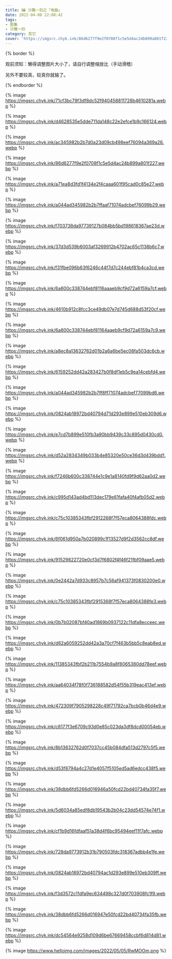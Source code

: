 ```yaml
---
title: 🖼️ 沙雕一刻之「电脑」
date: 2022-04-08 22:08:42
tags: 
- 图集
- 沙雕一刻
category: 其它
cover: 'https://imgsrc.chyk.ink/86d6277f9e2f0708f1c5e5d4ac24b899a801f227.webp'
---
```


{% border %}

观前须知：懒得调整图片大小了，请自行调整缩放比（手动滑稽）

另外不要较真，较真你就输了。

{% endborder %}

{% image https://imgsrc.chyk.ink/71cf3bc79f3df8dc52f940458811728b4610281a.webp %}

{% image https://imgsrc.chyk.ink/d4628535e5dde711da148c22e2efce1b9c166124.webp %}

{% image https://imgsrc.chyk.ink/ac345982b2b7d0a23d09cb498eef76094a369a26.webp %}

{% image https://imgsrc.chyk.ink/86d6277f9e2f0708f1c5e5d4ac24b899a801f227.webp %}

{% image https://imgsrc.chyk.ink/a71ea8d3fd1f4134e2f4caaa601f95cad0c85e27.webp %}

{% image https://imgsrc.chyk.ink/a044ad345982b2b7ffaaf71074adcbef76099b29.webp %}

{% image https://imgsrc.chyk.ink/f703738da97739127b084bb5bd198618367ae23d.webp %}

{% image https://imgsrc.chyk.ink/37d3d539b6003af3269912b4702ac65c1138b6c7.webp %}

{% image https://imgsrc.chyk.ink/f31fbe096b63f6246c44f7d7c244ebf81b4ca3cd.webp %}

{% image https://imgsrc.chyk.ink/6a600c338744ebf8116aaaeb9cf9d72a6159a7cf.webp %}

{% image https://imgsrc.chyk.ink/4610b912c8fcc3ce49db07e7d745d688d53f20cf.webp %}

{% image https://imgsrc.chyk.ink/6a600c338744ebf81164aaeb9cf9d72a6159a7c9.webp %}

{% image https://imgsrc.chyk.ink/a8ec8a13632762d01b2a6a6be5ec08fa503dc6cb.webp %}

{% image https://imgsrc.chyk.ink/6159252dd42a283427b0f8df1eb5c9ea14cebfd4.webp %}

{% image https://imgsrc.chyk.ink/a044ad345982b2b7ff8ff71074adcbef77099bd6.webp %}

{% image https://imgsrc.chyk.ink/0824ab18972bd40794d71d293e899e510eb309d6.webp %}

{% image https://imgsrc.chyk.ink/e7cd7b899e510fb3a90bb9439c33c895d0430cd0.webp %}

{% image https://imgsrc.chyk.ink/d52a2834349b033b4e85320e50ce36d3d439bdd1.webp %}

{% image https://imgsrc.chyk.ink/f7246b600c338744e1c9e1a8140fd9f9d62aa0d2.webp %}

{% image https://imgsrc.chyk.ink/c995d143ad4bd113dec179e61fafa40f4afb05d2.webp %}

{% image https://imgsrc.chyk.ink/c75c10385343fbf2912268f7f57eca8064388fdc.webp %}

{% image https://imgsrc.chyk.ink/6f061d950a7b020899c1f13527d9f2d3562cc8df.webp %}

{% image https://imgsrc.chyk.ink/91529822720e0cf3d7f6802f4f46f21fbf09aae5.webp %}

{% image https://imgsrc.chyk.ink/0e2442a7d933c8957b7c56af941373f0830200e0.webp %}

{% image https://imgsrc.chyk.ink/c75c10385343fbf2915368f7f57eca8064388fe3.webp %}

{% image https://imgsrc.chyk.ink/0b7b02087bf40ad1869b0937122c11dfa8ecceec.webp %}

{% image https://imgsrc.chyk.ink/d62a6059252dd42a3a70cf7f463b5bb5c8eab8ed.webp %}

{% image https://imgsrc.chyk.ink/11385343fbf2b211b7554b9a8f8065380dd78eef.webp %}

{% image https://imgsrc.chyk.ink/aa64034f78f0f736188582d54f55b319eac413ef.webp %}

{% image https://imgsrc.chyk.ink/472309f7905298228c49f71792ca7bcb0b46d4e9.webp %}

{% image https://imgsrc.chyk.ink/c8177f3e6709c93d0e85c023da3df8dcd00054eb.webp %}

{% image https://imgsrc.chyk.ink/8b13632762d0f7037cc45b084dfa513d2797c5f5.webp %}

{% image https://imgsrc.chyk.ink/d53f8794a4c27d1e4057f5105ed5ad6edcc438f5.webp %}

{% image https://imgsrc.chyk.ink/38dbb6fd5266d016946a50fcd22bd40734fa35f7.webp %}

{% image https://imgsrc.chyk.ink/5d6034a85edf8db19543b2b04c23dd54574e74f1.webp %}

{% image https://imgsrc.chyk.ink/cf1b9d16fdfaaf51a38d4f6bc95494eef11f7afc.webp %}

{% image https://imgsrc.chyk.ink/728da9773912b31b790503fdc318367adbb4e1fe.webp %}

{% image https://imgsrc.chyk.ink/0824ab18972bd40794ac1d293e899e510eb309ff.webp %}

{% image https://imgsrc.chyk.ink/f3d3572c11dfa9ec634498c327d0f703908fc1f9.webp %}

{% image https://imgsrc.chyk.ink/38dbb6fd5266d016947e50fcd22bd40734fa35fb.webp %}

{% image https://imgsrc.chyk.ink/dc54564e9258d109d6be67669458ccbf6d814d81.webp %}

{% image https://www.helloimg.com/images/2022/05/05/RwMOOm.png %}

